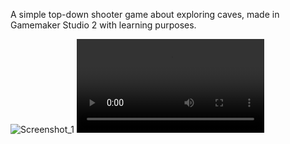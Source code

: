 A simple top-down shooter game about exploring caves, made in Gamemaker Studio 2 with learning purposes.

![Screenshot_1](https://github.com/user-attachments/assets/a724d380-b140-4374-b298-1678e8feebc4)
<video src="https://github.com/user-attachments/assets/60637994-f917-42c0-b81e-ad3df10059de" controls="controls" style="max-width: 730px;"></video>
